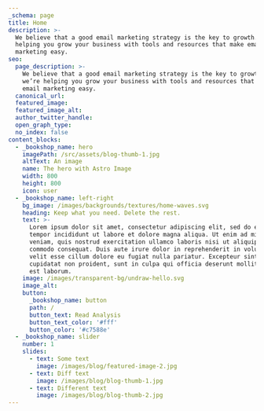 ```yaml
---
_schema: page
title: Home
description: >-
  We believe that a good email marketing strategy is the key to growth. So we’re
  helping you grow your business with tools and resources that make email
  marketing easy.
seo:
  page_description: >-
    We believe that a good email marketing strategy is the key to growth. So
    we’re helping you grow your business with tools and resources that make
    email marketing easy.
  canonical_url:
  featured_image:
  featured_image_alt:
  author_twitter_handle:
  open_graph_type:
  no_index: false
content_blocks:
  - _bookshop_name: hero
    imagePath: /src/assets/blog-thumb-1.jpg
    altText: An image
    name: The hero with Astro Image
    width: 800
    height: 800
    icon: user
  - _bookshop_name: left-right
    bg_image: /images/backgrounds/textures/home-waves.svg
    heading: Keep what you need. Delete the rest.
    text: >-
      Lorem ipsum dolor sit amet, consectetur adipiscing elit, sed do eiusmod
      tempor incididunt ut labore et dolore magna aliqua. Ut enim ad minim
      veniam, quis nostrud exercitation ullamco laboris nisi ut aliquip ex ea
      commodo consequat. Duis aute irure dolor in reprehenderit in voluptate
      velit esse cillum dolore eu fugiat nulla pariatur. Excepteur sint occaecat
      cupidatat non proident, sunt in culpa qui officia deserunt mollit anim id
      est laborum.
    image: /images/transparent-bg/undraw-hello.svg
    image_alt:
    button:
      _bookshop_name: button
      path: /
      button_text: Read Analysis
      button_text_color: '#fff'
      button_color: '#c7588e'
  - _bookshop_name: slider
    number: 1
    slides:
      - text: Some text
        image: /images/blog/featured-image-2.jpg
      - text: Diff text
        image: /images/blog/blog-thumb-1.jpg
      - text: Different text
        image: /images/blog/blog-thumb-2.jpg
---
```

